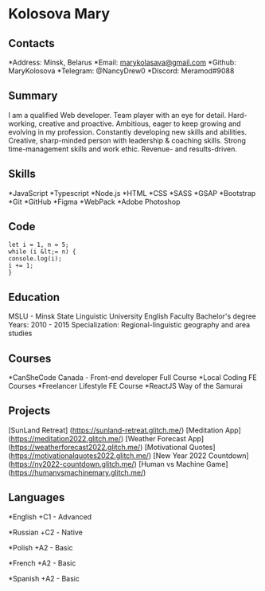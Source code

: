 # Kolosova Mary
## Contacts 
*Address: Minsk, Belarus
*Email: marykolasava@gmail.com
*Github: MaryKolosova
*Telegram: @NancyDrew0
*Discord: Meramod#9088

## Summary 
I am a qualified Web developer. Team player with an eye for detail. Hard-working, creative and proactive. Ambitious, eager to keep growing and evolving in my profession. Constantly developing new skills and abilities. Creative, sharp-minded person with leadership & coaching skills. Strong time-management skills and work ethic. Revenue- and results-driven.

## Skills
*JavaScript
*Typescript
*Node.js
*HTML
*CSS
*SASS
*GSAP
*Bootstrap
*Git
*GitHub
*Figma
*WebPack
*Adobe Photoshop

## Code
```
let i = 1, n = 5; 
while (i &lt;= n) {
console.log(i);
i += 1;
}
```

## Education
MSLU - Minsk State Linguistic University
English Faculty
Bachelor's degree
Years: 2010 - 2015
Specialization: Regional-linguistic geography and area studies

## Courses
*CanSheCode Canada - Front-end developer Full Course
*Local Coding FE Courses 
*Freelancer Lifestyle FE Course
*ReactJS Way of the Samurai 

## Projects
[SunLand Retreat] (https://sunland-retreat.glitch.me/)
[Meditation App] (https://meditation2022.glitch.me/)
[Weather Forecast App] (https://weatherforecast2022.glitch.me/)
[Motivational Quotes] (https://motivationalquotes2022.glitch.me/)
[New Year 2022 Countdown] (https://ny2022-countdown.glitch.me/)
[Human vs Machine Game] (https://humanvsmachinemary.glitch.me/)

## Languages
*English 
+C1 - Advanced

*Russian
+С2 - Native

*Polish 
+A2 - Basic 

*French 
+A2 - Basic 

*Spanish 
+A2 - Basic 
